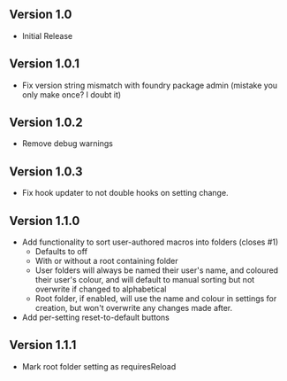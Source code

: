 ## Version 1.0
- Initial Release

## Version 1.0.1
- Fix version string mismatch with foundry package admin (mistake you only make once? I doubt it)

## Version 1.0.2
- Remove debug warnings

## Version 1.0.3
- Fix hook updater to not double hooks on setting change.

## Version 1.1.0
- Add functionality to sort user-authored macros into folders (closes #1)
  - Defaults to off
  - With or without a root containing folder
  - User folders will always be named their user's name, and coloured their user's colour, and will default to manual sorting but not overwrite if changed to alphabetical
  - Root folder, if enabled, will use the name and colour in settings for creation, but won't overwrite any changes made after.
- Add per-setting reset-to-default buttons

## Version 1.1.1
- Mark root folder setting as requiresReload